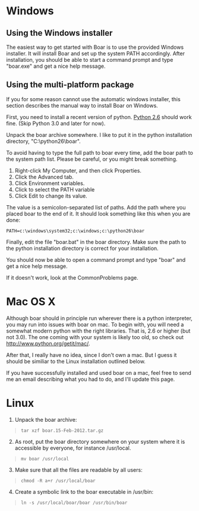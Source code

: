 # Windows #

## Using the Windows installer ##
The easiest way to get started with Boar is to use the provided Windows installer. It will install Boar and set up the system PATH accordingly. After installation, you should be able to start a command prompt and type "boar.exe" and get a nice help message.

## Using the multi-platform package ##
If you for some reason cannot use the automatic windows installer, this section describes the manual way to install Boar on Windows.

First, you need to install a recent version of python. [Python 2.6](http://www.python.org/ftp/python/2.6.6/python-2.6.6.msi) should work fine. (Skip Python 3.0 and later for now).

Unpack the boar archive somewhere. I like to put it in the python installation directory, "C:\python26\boar".

To avoid having to type the full path to boar every time, add the boar path to the system path list. Please be careful, or you might break something.

  1. Right-click My Computer, and then click Properties.
  1. Click the Advanced tab.
  1. Click Environment variables.
  1. Click to select the PATH variable
  1. Click Edit to change its value.

The value is a semicolon-separated list of paths. Add the path where you placed boar to the end of it. It should look something like this when you are done:

`PATH=c:\windows\system32;c:\windows;c:\python26\boar`

Finally, edit the file "boar.bat" in the boar directory. Make sure the path to the python installation directory is correct for your installation.

You should now be able to open a command prompt and type "boar" and get a nice help message.

If it doesn't work, look at the CommonProblems page.

# Mac OS X #

Although boar should in principle run wherever there is a python interpreter, you may run into issues with boar on mac. To begin with, you will need a somewhat modern python with the right libraries. That is, 2.6 or higher (but not 3.0). The one coming with your system is likely too old, so check out http://www.python.org/getit/mac/.

After that, I really have no idea, since I don't own a mac. But I guess it should be similiar to the Linux installation outlined below.

If you have successfully installed and used boar on a mac, feel free to send me an email describing what you had to do, and I'll update this page.

# Linux #
1. Unpack the boar archive:

> `tar xzf boar.15-Feb-2012.tar.gz`

2. As root, put the boar directory somewhere on your system where it is accessible by everyone, for instance /usr/local.

> `mv boar /usr/local`

3. Make sure that all the files are readable by all users:
> `chmod -R a+r /usr/local/boar`

4. Create a symbolic link to the boar executable in /usr/bin:
> `ln -s /usr/local/boar/boar /usr/bin/boar`